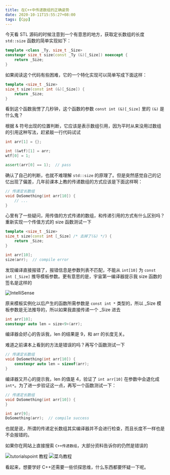 ```yaml
---
title: 在C++中传递数组的正确姿势
date: 2020-10-11T15:55:27+08:00
tags: [Cpp]
---
```


今天看 STL 源码的时候注意到一个有意思的地方，获取定长数组的长度 `std::size` 函数的简单实现如下：

```cpp
template <class _Ty, size_t _Size>
constexpr size_t size(const _Ty (&)[_Size]) noexcept {
    return _Size;
}
```

如果阅读这个代码有些困难，它的一个特化实现可以简单写成下面这样：

```cpp
template <size_t _Size>
size_t size(const int (&)[_Size]) {
    return _Size;
}
```

看到这个函数我愣了几秒钟，这个函数的参数 `const int (&)[_Size]` 里的 `(&)` 是什么鬼？

根据 & 符号出现的位置判断，它应该是表示数组引用，因为平时从来没用过数组的引用这种写法，赶紧敲一行代码试试

```cpp
int arr[1] = {};

int (&wtf)[1] = arr;
wtf[0] = 1;

assert(arr[0] == 1);  // pass
```

确认了自己的判断，也就不难理解 `std::size` 的原理了。但是突然感觉自己的记忆出现了偏差，几年前课本上教的传递数组的方式应该是下面这样啊：

```cpp
// 传递定长数组
void DoSomething(int arr[10]) {
    // ...
}
```

心里有了一些疑问，用传值的方式传递的数组，和传递引用的方式有什么区别吗？重新实现一个传值方式的 size 函数测试一下

```cpp
template <size_t _Size>
size_t size(const int [_Size] /* 去掉了(&) */) {
    return _Size;
}

int arr[10];
size(arr);  // compile error
```

发现编译直接报错了，报错信息是参数列表不匹配，不能从 `int[10]` 为 `const int [_Size]` 推导模板参数。更有意思的是，宇宙第一编译器提示我 size 函数的签名是这样的

![IntelliSense](@assets/images/2020/cpp-passing-array-to-functions/IntelliSense.jpg)

原来模板实例化以后产生的函数所需参数是 `const int *` 类型的，所以 \_Size 模板参数是无法推导的，所以如果我直接传递一个 \_Size 进去

```cpp
int arr[10];
constexpr auto len = size<9>(arr);
```

编译器会好心的告诉我，len 的结果是 9，和 arr 的长度无关。

难道之前课本上看到的方法是错误的吗？再写个函数测试一下

```cpp
// 传递定长数组
void DoSomething(int arr[10]) {
    constexpr auto len = sizeof(arr);
}
```

编译器又开心的提示我，len 的值是 4，验证了 `int arr[10]` 在参数中会退化成 `int*`。为了进一步验证这一点，再写一个函数测试一下：

```cpp
// 传递定长数组
void DoSomething(int arr[10]) {
}

int arr[9];
DoSomething(arr);  // compile success
```

也就是说，所谓的传递定长数组其实编译器并不会进行检查，而且长度不一样也是不会报错的。

如果你在网站上直接搜索 `C++传递数组`，大部分资料告诉你的仍然是错误的

![tutorialspoint 教程](@assets/images/2020/cpp-passing-array-to-functions/sized-array.jpg)
![菜鸟教程](@assets/images/2020/cpp-passing-array-to-functions/sized-array-2.jpg)

看起来，想要学好 C++还需要一些侦探思维，什么东西都要怀疑一下呢。
